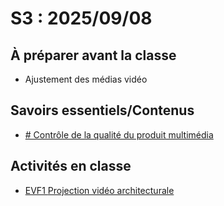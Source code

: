 # S3 : <!-- %: S3 -->2025/09/08<!-- %; -->

## À préparer avant la classe

* Ajustement des médias vidéo

## Savoirs essentiels/Contenus

* [ <!-- %: BLOC1_SAVOIR6  --># Contrôle de la qualité du produit multimédia<!-- %; -->](../../03-savoirs/01/06/README.md)

## Activités en classe

* [ EVF1 <!-- %: BLOC1 -->Projection vidéo architecturale<!-- %; -->](../../04-evaluations/formatives/01/)
